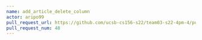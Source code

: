 ```yaml
---
name: add_article_delete_column
actor: aripo99
pull_request_url: https://github.com/ucsb-cs156-s22/team03-s22-4pm-4/pull/48
pull_request_num: 48
---
```

